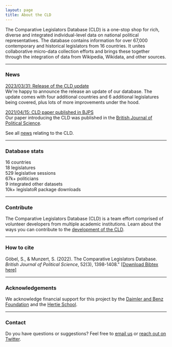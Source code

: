 ```yaml
---
layout: page
title: About the CLD
---
```


<p class="message">
The Comparative Legislators Database (CLD) is a one-stop shop for rich, diverse and integrated individual-level data on national political representatives. The database contains information for over 67,000 contemporary and historical legislators from 16 countries. It unites collaborative micro-data collection efforts and brings these together through the integration of data from Wikipedia, Wikidata, and other sources.

</p>

---

<h3 class="legislator-blue">News</h3>

<a class="updates" href="{{ site.baseurl }}/blog/2023/01/02/version-release">2023/03/31: Release of the CLD update</a><br>We're happy to announce the release an update of our database. The update comes with four additional countries and 6 additional legislatures being covered, plus lots of more improvements under the hood.

<a class="updates" href="{{ site.baseurl }}/blog/2021/04/15/cld-bjps">2021/04/15: CLD paper published in BJPS</a><br>Our paper introducing the CLD was published in the <a href="https://www.cambridge.org/core/journals/british-journal-of-political-science/article/comparative-legislators-database/D28BB58A8B2C08C8593DB741F42C18B2">British Journal of Political Science</a>.

See all <a href="{{ site.baseurl }}/blog/">news</a> relating to the CLD.

---

<h3 class="legislator-blue">Database stats</h3>

<div class="row">
<div class="col-md-4">
<span class="database-stats">16</span> countries<br>
<span class="database-stats">18</span> legislatures<br>
<span class="database-stats">529</span> legislative sessions<br>
</div>
<div class="col-md-4">
<span class="database-stats">67k+</span> politicians<br>
<span class="database-stats">9</span> integrated other datasets<br>
</div>
<div class="col-md-4">
<span class="database-stats">10k+</span> legislatoR package downloads<br>
</div>
</div>

---

<h3 class="legislator-blue">Contribute</h3>

The Comparative Legislators Database (CLD) is a team effort comprised of volunteer developers from multiple academic institutions. Learn about the ways you can contribute to the <a class="updates" href="{{ site.baseurl }}/contribute/">development of the CLD</a>.

---

<h3 class="legislator-blue">How to cite</h3>

Göbel, S., & Munzert, S. (2022). The Comparative Legislators Database. *British Journal of Political Science*, 52(3), 1398-1408." <a class="updates" href="{{ site.baseurl }}/assets/goebel-munzert-2022-cld-bjps.bib" download="">[Download Bibtex here]</a>

---

<h3 class="legislator-blue">Acknowledgements</h3>

We acknowledge financial support for this project by the <a class="updates" href="https://www.daimler-benz-stiftung.de/" target="_blank">Daimler and Benz Foundation</a> and the <a class="updates" href="https://www.hertie-school.org/" target="_blank">Hertie School</a>.


---

<h3 class="legislator-blue">Contact</h3>

Do you have questions or suggestions? Feel free to [email us](goebel@soz.uni-frankfurt.de) or [reach out on Twitter](https://twitter.com/complegdatabase).
